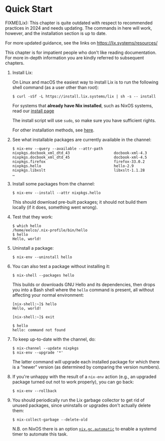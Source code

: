 # Quick Start

<div class="warning">

FIXME(Lix): This chapter is quite outdated with respect to recommended practices in 2024 and needs updating.
The commands in here will work, however, and the installation section is up to date.

For more updated guidance, see the links on <https://lix.systems/resources/>

</div>

This chapter is for impatient people who don't like reading
documentation.  For more in-depth information you are kindly referred
to subsequent chapters.

1. Install Lix:

   On Linux and macOS the easiest way to install Lix is to run the following shell command
   (as a user other than root):

   ```console
   $ curl -sSf -L https://install.lix.systems/lix | sh -s -- install
   ```

   For systems that **already have Nix installed**, such as NixOS systems, read our [install page](https://lix.systems/install)

   The install script will use `sudo`, so make sure you have sufficient rights.

   For other installation methods, see [here](installation/installation.md).

1. See what installable packages are currently available in the
   channel:

   ```console
   $ nix-env --query --available --attr-path
   nixpkgs.docbook_xml_dtd_43                    docbook-xml-4.3
   nixpkgs.docbook_xml_dtd_45                    docbook-xml-4.5
   nixpkgs.firefox                               firefox-33.0.2
   nixpkgs.hello                                 hello-2.9
   nixpkgs.libxslt                               libxslt-1.1.28
   …
   ```

1. Install some packages from the channel:

   ```console
   $ nix-env --install --attr nixpkgs.hello
   ```

   This should download pre-built packages; it should not build them
   locally (if it does, something went wrong).

1. Test that they work:

   ```console
   $ which hello
   /home/eelco/.nix-profile/bin/hello
   $ hello
   Hello, world!
   ```

1. Uninstall a package:

   ```console
   $ nix-env --uninstall hello
   ```

1. You can also test a package without installing it:

   ```console
   $ nix-shell --packages hello
   ```

   This builds or downloads GNU Hello and its dependencies, then drops
   you into a Bash shell where the `hello` command is present, all
   without affecting your normal environment:

   ```console
   [nix-shell:~]$ hello
   Hello, world!

   [nix-shell:~]$ exit

   $ hello
   hello: command not found
   ```

1. To keep up-to-date with the channel, do:

   ```console
   $ nix-channel --update nixpkgs
   $ nix-env --upgrade '*'
   ```

   The latter command will upgrade each installed package for which
   there is a “newer” version (as determined by comparing the version
   numbers).

1. If you're unhappy with the result of a `nix-env` action (e.g., an
   upgraded package turned out not to work properly), you can go back:

   ```console
   $ nix-env --rollback
   ```

1. You should periodically run the Lix garbage collector to get rid of
   unused packages, since uninstalls or upgrades don't actually delete
   them:

   ```console
   $ nix-collect-garbage --delete-old
   ```

   N.B. on NixOS there is an option [`nix.gc.automatic`](https://nixos.org/manual/nixos/stable/options#opt-nix.gc.automatic) to enable a systemd timer to automate this task.
